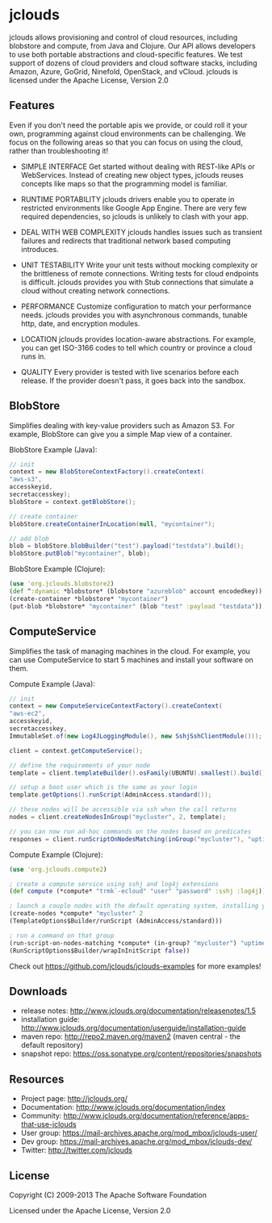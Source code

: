 jclouds
======
jclouds allows provisioning and control of cloud resources, including blobstore
and compute, from Java and Clojure. Our API allows developers to use
both portable abstractions and cloud-specific features. We test support of dozens of
cloud providers and cloud software stacks, including Amazon, Azure, GoGrid,
Ninefold, OpenStack, and vCloud.  jclouds is licensed under the Apache License,
Version 2.0

Features
--------
Even if you don't need the portable apis we provide, or could roll it your own, programming against cloud environments can be challenging. We focus on the following areas so that you can focus on using the cloud, rather than troubleshooting it!

* SIMPLE INTERFACE
Get started without dealing with REST-like APIs or WebServices. Instead of creating new object types, jclouds reuses concepts like maps so that the programming model is familiar.

* RUNTIME PORTABILITY
jclouds drivers enable you to operate in restricted environments like Google App Engine. There are very few required dependencies, so jclouds is unlikely to clash with your app.

* DEAL WITH WEB COMPLEXITY
jclouds handles issues such as transient failures and redirects that traditional network based computing introduces.

* UNIT TESTABILITY
Write your unit tests without mocking complexity or the brittleness of remote connections. Writing tests for cloud endpoints is difficult. jclouds provides you with Stub connections that simulate a cloud without creating network connections.

* PERFORMANCE
Customize configuration to match your performance needs. jclouds provides you with asynchronous commands, tunable http, date, and encryption modules.

* LOCATION 
jclouds provides location-aware abstractions. For example, you can get ISO-3166 codes to tell which country or province a cloud runs in.

* QUALITY 
Every provider is tested with live scenarios before each release. If the provider doesn't pass, it goes back into the sandbox.

BlobStore
-----------
Simplifies dealing with key-value providers such as Amazon S3. For example, BlobStore can give you a simple Map view of a container.

BlobStore Example (Java):

```java
// init
context = new BlobStoreContextFactory().createContext(
"aws-s3",
accesskeyid,
secretaccesskey);
blobStore = context.getBlobStore();

// create container
blobStore.createContainerInLocation(null, "mycontainer");

// add blob
blob = blobStore.blobBuilder("test").payload("testdata").build();
blobStore.putBlob("mycontainer", blob);
```

BlobStore Example (Clojure):

```clojure
(use 'org.jclouds.blobstore2)
(def ^:dynamic *blobstore* (blobstore "azureblob" account encodedkey))
(create-container *blobstore* "mycontainer")
(put-blob *blobstore* "mycontainer" (blob "test" :payload "testdata"))
```

ComputeService
---------------
Simplifies the task of managing machines in the cloud. For example, you can use ComputeService to start 5 machines and install your software on them.

Compute Example (Java):

```java
// init
context = new ComputeServiceContextFactory().createContext(
"aws-ec2",
accesskeyid,
secretaccesskey,
ImmutableSet.of(new Log4JLoggingModule(), new SshjSshClientModule()));

client = context.getComputeService();

// define the requirements of your node
template = client.templateBuilder().osFamily(UBUNTU).smallest().build();

// setup a boot user which is the same as your login
template.getOptions().runScript(AdminAccess.standard());

// these nodes will be accessible via ssh when the call returns
nodes = client.createNodesInGroup("mycluster", 2, template);

// you can now run ad-hoc commands on the nodes based on predicates
responses = client.runScriptOnNodesMatching(inGroup("mycluster"), "uptime", wrapInInitScript(false));
```

Compute Example (Clojure):

```clojure
(use 'org.jclouds.compute2)

; create a compute service using sshj and log4j extensions
(def compute (*compute* "trmk`-ecloud" "user" "password" :sshj :log4j))

; launch a couple nodes with the default operating system, installing your user.
(create-nodes *compute* "mycluster" 2
(TemplateOptions$Builder/runScript (AdminAccess/standard)))

; run a command on that group 
(run-script-on-nodes-matching *compute* (in-group? "mycluster") "uptime" 
(RunScriptOptions$Builder/wrapInInitScript false))
```

Check out https://github.com/jclouds/jclouds-examples for more examples!

Downloads
------------------------
* release notes: http://www.jclouds.org/documentation/releasenotes/1.5
* installation guide: http://www.jclouds.org/documentation/userguide/installation-guide
* maven repo: http://repo2.maven.org/maven2 (maven central - the default repository)
* snapshot repo: https://oss.sonatype.org/content/repositories/snapshots
 
Resources
----------------------------
* Project page: http://jclouds.org/
* Documentation: http://www.jclouds.org/documentation/index
* Community: http://www.jclouds.org/documentation/reference/apps-that-use-jclouds 
* User group: https://mail-archives.apache.org/mod_mbox/jclouds-user/
* Dev group: https://mail-archives.apache.org/mod_mbox/jclouds-dev/
* Twitter: http://twitter.com/jclouds

License
-------
Copyright (C) 2009-2013 The Apache Software Foundation

Licensed under the Apache License, Version 2.0
